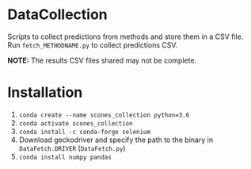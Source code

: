 # DataCollection

Scripts to collect predictions from methods and store them in a CSV file. Run `fetch_METHODNAME.py` to collect predictions CSV.

**NOTE:** The results CSV files shared may not be complete.

# Installation

1. `conda create --name scones_collection python=3.6`
2. `conda activate scones_collection`
3. `conda install -c conda-forge selenium`
4. Download geckodriver and specify the path to the binary in `DataFetch.DRIVER` (`DataFetch.py`)
5. `conda install numpy pandas`